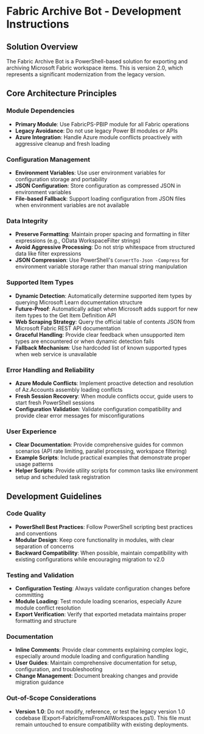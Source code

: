 # Fabric Archive Bot - Development Instructions

## Solution Overview
The Fabric Archive Bot is a PowerShell-based solution for exporting and archiving Microsoft Fabric workspace items. This is version 2.0, which represents a significant modernization from the legacy version.

## Core Architecture Principles

### Module Dependencies
- **Primary Module**: Use FabricPS-PBIP module for all Fabric operations
- **Legacy Avoidance**: Do not use legacy Power BI modules or APIs
- **Azure Integration**: Handle Azure module conflicts proactively with aggressive cleanup and fresh loading

### Configuration Management
- **Environment Variables**: Use user environment variables for configuration storage and portability
- **JSON Configuration**: Store configuration as compressed JSON in environment variables
- **File-based Fallback**: Support loading configuration from JSON files when environment variables are not available

### Data Integrity
- **Preserve Formatting**: Maintain proper spacing and formatting in filter expressions (e.g., OData WorkspaceFilter strings)
- **Avoid Aggressive Processing**: Do not strip whitespace from structured data like filter expressions
- **JSON Compression**: Use PowerShell's `ConvertTo-Json -Compress` for environment variable storage rather than manual string manipulation

### Supported Item Types
- **Dynamic Detection**: Automatically determine supported item types by querying Microsoft Learn documentation structure
- **Future-Proof**: Automatically adapt when Microsoft adds support for new item types to the Get Item Definition API
- **Web Scraping Strategy**: Query the official table of contents JSON from Microsoft Fabric REST API documentation
- **Graceful Handling**: Provide clear feedback when unsupported item types are encountered or when dynamic detection fails
- **Fallback Mechanism**: Use hardcoded list of known supported types when web service is unavailable

### Error Handling and Reliability
- **Azure Module Conflicts**: Implement proactive detection and resolution of Az.Accounts assembly loading conflicts
- **Fresh Session Recovery**: When module conflicts occur, guide users to start fresh PowerShell sessions
- **Configuration Validation**: Validate configuration compatibility and provide clear error messages for misconfigurations

### User Experience
- **Clear Documentation**: Provide comprehensive guides for common scenarios (API rate limiting, parallel processing, workspace filtering)
- **Example Scripts**: Include practical examples that demonstrate proper usage patterns
- **Helper Scripts**: Provide utility scripts for common tasks like environment setup and scheduled task registration

## Development Guidelines

### Code Quality
- **PowerShell Best Practices**: Follow PowerShell scripting best practices and conventions
- **Modular Design**: Keep core functionality in modules, with clear separation of concerns
- **Backward Compatibility**: When possible, maintain compatibility with existing configurations while encouraging migration to v2.0

### Testing and Validation
- **Configuration Testing**: Always validate configuration changes before committing
- **Module Loading**: Test module loading scenarios, especially Azure module conflict resolution
- **Export Verification**: Verify that exported metadata maintains proper formatting and structure

### Documentation
- **Inline Comments**: Provide clear comments explaining complex logic, especially around module loading and configuration handling
- **User Guides**: Maintain comprehensive documentation for setup, configuration, and troubleshooting
- **Change Management**: Document breaking changes and provide migration guidance

### Out-of-Scope Considerations
- **Version 1.0**: Do not modify, reference, or test the legacy version 1.0 codebase (Export-FabricItemsFromAllWorkspaces.ps1). This file must remain untouched to ensure compatibility with existing deployments.